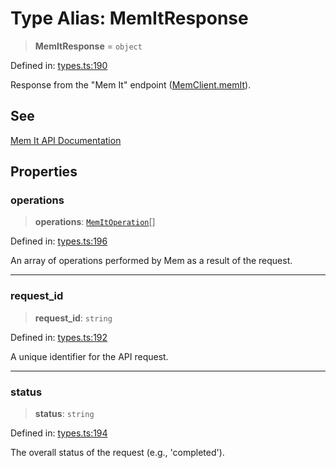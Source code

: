 # Type Alias: MemItResponse

> **MemItResponse** = `object`

Defined in: [types.ts:190](https://github.com/CuriouslyCory/memai-sdk/blob/901eea5e37c1f7d41b2990f0fff59ade65993843/src/types.ts#L190)

Response from the "Mem It" endpoint ([MemClient.memIt](../classes/MemClient.md#memit)).

## See

[Mem It API Documentation](https://docs.mem.ai/api-reference/mem-it/mem-it)

## Properties

### operations

> **operations**: [`MemItOperation`](MemItOperation.md)[]

Defined in: [types.ts:196](https://github.com/CuriouslyCory/memai-sdk/blob/901eea5e37c1f7d41b2990f0fff59ade65993843/src/types.ts#L196)

An array of operations performed by Mem as a result of the request.

***

### request\_id

> **request\_id**: `string`

Defined in: [types.ts:192](https://github.com/CuriouslyCory/memai-sdk/blob/901eea5e37c1f7d41b2990f0fff59ade65993843/src/types.ts#L192)

A unique identifier for the API request.

***

### status

> **status**: `string`

Defined in: [types.ts:194](https://github.com/CuriouslyCory/memai-sdk/blob/901eea5e37c1f7d41b2990f0fff59ade65993843/src/types.ts#L194)

The overall status of the request (e.g., 'completed').
